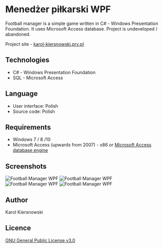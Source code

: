 Menedżer piłkarski WPF
====================
Football manager is a simple game written in C# - Windows Presentation Foundation. It uses Microsoft Access database.
Project is undeveloped / abandoned.

Project site - [karol-kiersnowski.prv.pl](http://karol-kiersnowski.prv.pl/projects.php?lang=en&theme=default#football-manager-wpf)

Technologies
------------
* C# - Windows Presentation Foundation
* SQL - Microsoft Access

Language
--------
* User interface: Polish
* Source code: Polish

Requirements
------------
* Windows 7 / 8 /10
* Microsoft Access (upwards from 2007) - x86 or [Microsoft Access database engine](https://www.microsoft.com/en-us/download/details.aspx?id=13255)

Screenshots
-----------
![Football Manager WPF](http://karol-kiersnowski.prv.pl/projects/menedzer-wpf-przed-meczem.png)
![Football Manager WPF](http://karol-kiersnowski.prv.pl/projects/menedzer-wpf-sklad.png)
![Football Manager WPF](http://karol-kiersnowski.prv.pl/projects/menedzer-wpf-taktyka.png)
![Football Manager WPF](http://karol-kiersnowski.prv.pl/projects/menedzer-wpf-tryb-menedzera.png)

Author
------
Karol Kiersnowski

Licence
-------
[GNU General Public License v3.0](https://github.com/kargol92/football-manager-wpf/blob/master/LICENSE)
